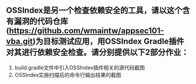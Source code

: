 ## OSSIndex是另一个检查依赖安全的工具，请以这个含有漏洞的代码仓库(https://github.com/wmaintw/appsec101-vba.git)为目标测试应用，用OSSIndex Gradle插件对其进行依赖安全检查。请分别提供以下2部分作业：
1. build.gradle文件中引入OSSIndex插件相关的源代码截图
2. OSSIndex实施扫描后的命令行输出结果的截图
